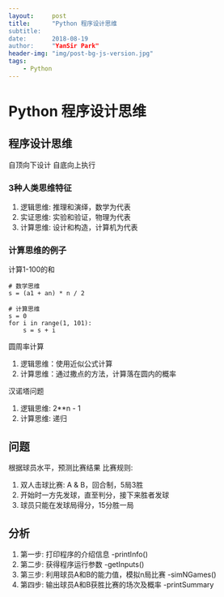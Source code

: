 ```yaml
---
layout:     post
title:      "Python 程序设计思维
subtitle:   
date:       2018-08-19
author:     "YanSir Park"
header-img: "img/post-bg-js-version.jpg"
tags:
    - Python
---
```


# Python 程序设计思维

## 程序设计思维

自顶向下设计
自底向上执行

### 3种人类思维特征

1. 逻辑思维: 推理和演绎，数学为代表
2. 实证思维: 实验和验证，物理为代表
3. 计算思维: 设计和构造，计算机为代表



### 计算思维的例子

计算1-100的和

```
# 数学思维
s = (a1 + an) * n / 2

# 计算思维
s = 0
for i in range(1, 101):
	s = s + i
```

圆周率计算
1. 逻辑思维：使用近似公式计算
2. 计算思维：通过撒点的方法，计算落在圆内的概率

汉诺塔问题
1. 逻辑思维: 2**n - 1
2. 计算思维: 递归


## 问题

根据球员水平，预测比赛结果
比赛规则:
1. 双人击球比赛: A & B，回合制，5局3胜
2. 开始时一方先发球，直至判分，接下来胜者发球
3. 球员只能在发球局得分，15分胜一局

## 分析

1. 第一步: 打印程序的介绍信息  -printInfo()
2. 第二步: 获得程序运行参数	-getInputs()
3. 第三步: 利用球员A和B的能力值，模拟n局比赛	-simNGames()
4. 第四步: 输出球员A和B获胜比赛的场次及概率 -printSummary

